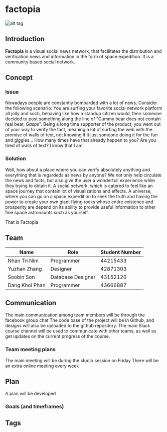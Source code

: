 # factopia
![alt tag](http://i.imgur.com/FhewJSP.jpg?1)

## Introduction
**Factopia** is a visual social news network, that facilitates the distribution and verification news and information in the form of space expedition. It is a community based social network.

## Concept
### Issue
  
  Nowadays people are constantly bombarded with a lot of news. 
  Consider the following scenario: You are surfing your favorite social network platform all jolly and such, behaving like how a standup citizen would, then someone decided to post something along the line of "Gummy bear does not contain real bear, *Gasps*". Being a long time supporter of the product, you went out of your way to verify the fact, meaning a lot of surfing the web with the promise of walls of text, not knowing if it just someone doing it for the fun and giggles...
  How many times have that already happen to you? 
  Are you tired of walls of text?
  I know that I am.
  
### Solution
  
  Well, how about a place where you can verify absolutely anything and everything that is regardeds as news by anyone?
  We not only help circulate the news and facts, but also give the user a wonderfull experience while they trying to obtain it.
  A social network, which is catered to feel like an space journey that contain lot of visualizations and effects. A universe, where you can go on a space experdition to seek the truth and having the power to create your own giant flying rocks whose entire existence and prosperity are depend on its ability to provide useful information to other fine space astronaunts such as yourself. 
  
  That is Factopia

## Team ##
Name | Role | Student Number
---- | ---- | --------------
Nhan Tri Nim | Programmer | 44215433
Yuzhan Zhang | Designer | 42871303
Soobin Son | Database Designer | 43152120
Dang Khoi Phan | Programmer | 43666887



## Communication
The main communication among team members will be through the facebook group chat 
The code base of the project will be in Github, and designs will also be uploaded to the github repository.
The main Slack course channel will be used to communicate with other teams, as well as get updates on the current progress of the course.
### Team meeting plans
The main meeting will be during the studio session on Friday
There will be an extra online meeting every week 

## Plan ##
A plan will be developed 

### Goals (and timeframes)

## Tags
